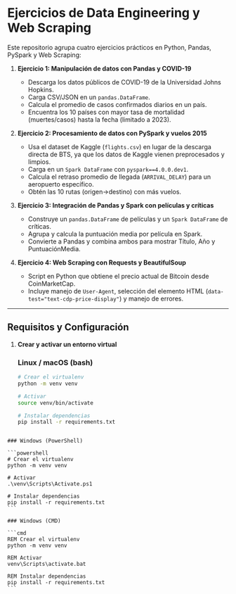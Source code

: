 
# Ejercicios de Data Engineering y Web Scraping

Este repositorio agrupa cuatro ejercicios prácticos en Python, Pandas, PySpark y Web Scraping:

1. **Ejercicio 1: Manipulación de datos con Pandas y COVID-19**  
   - Descarga los datos públicos de COVID-19 de la Universidad Johns Hopkins.  
   - Carga CSV/JSON en un `pandas.DataFrame`.  
   - Calcula el promedio de casos confirmados diarios en un país.  
   - Encuentra los 10 países con mayor tasa de mortalidad (muertes/casos) hasta la fecha (limitado a 2023).

2. **Ejercicio 2: Procesamiento de datos con PySpark y vuelos 2015**  
   - Usa el dataset de Kaggle (`flights.csv`) en lugar de la descarga directa de BTS, ya que los datos de Kaggle vienen preprocesados y limpios.  
   - Carga en un `Spark DataFrame` con `pyspark==4.0.0.dev1`.  
   - Calcula el retraso promedio de llegada (`ARRIVAL_DELAY`) para un aeropuerto específico.  
   - Obtén las 10 rutas (origen→destino) con más vuelos.

3. **Ejercicio 3: Integración de Pandas y Spark con películas y críticas**  
   - Construye un `pandas.DataFrame` de películas y un `Spark DataFrame` de críticas.  
   - Agrupa y calcula la puntuación media por película en Spark.  
   - Convierte a Pandas y combina ambos para mostrar Título, Año y PuntuaciónMedia.

4. **Ejercicio 4: Web Scraping con Requests y BeautifulSoup**  
   - Script en Python que obtiene el precio actual de Bitcoin desde CoinMarketCap.  
   - Incluye manejo de `User-Agent`, selección del elemento HTML (`data-test="text-cdp-price-display"`) y manejo de errores.

---

## Requisitos y Configuración

1. **Crear y activar un entorno virtual**

   ### Linux / macOS (bash)
   ```bash
   # Crear el virtualenv
   python -m venv venv

   # Activar
   source venv/bin/activate

   # Instalar dependencias
   pip install -r requirements.txt
````

### Windows (PowerShell)

```powershell
# Crear el virtualenv
python -m venv venv

# Activar
.\venv\Scripts\Activate.ps1

# Instalar dependencias
pip install -r requirements.txt
```

### Windows (CMD)

```cmd
REM Crear el virtualenv
python -m venv venv

REM Activar
venv\Scripts\activate.bat

REM Instalar dependencias
pip install -r requirements.txt
```

